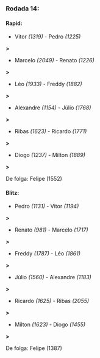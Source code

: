### Rodada 14:

#### Rapid:

* Vitor *(1319)*     -     Pedro *(1225)*

 **>** 
* Marcelo *(2049)*     -     Renato *(1226)*

 **>** 
* Léo *(1933)*     -     Freddy *(1882)*

 **>** 
* Alexandre *(1154)*     -     Júlio *(1768)*

 **>** 
* Ribas *(1623)*     -     Ricardo *(1771)*

 **>** 
* Diogo *(1237)*     -     Milton *(1889)*

 **>** 

De folga: Felipe (1552)

#### Blitz:

* Pedro *(1131)*     -     Vitor *(1194)*

 **>** 
* Renato *(981)*     -     Marcelo *(1717)*

 **>** 
* Freddy *(1787)*     -     Léo *(1861)*

 **>** 
* Júlio *(1560)*     -     Alexandre *(1183)*

 **>** 
* Ricardo *(1625)*     -     Ribas *(2055)*

 **>** 
* Milton *(1623)*     -     Diogo *(1455)*

 **>** 

De folga: Felipe (1387)

